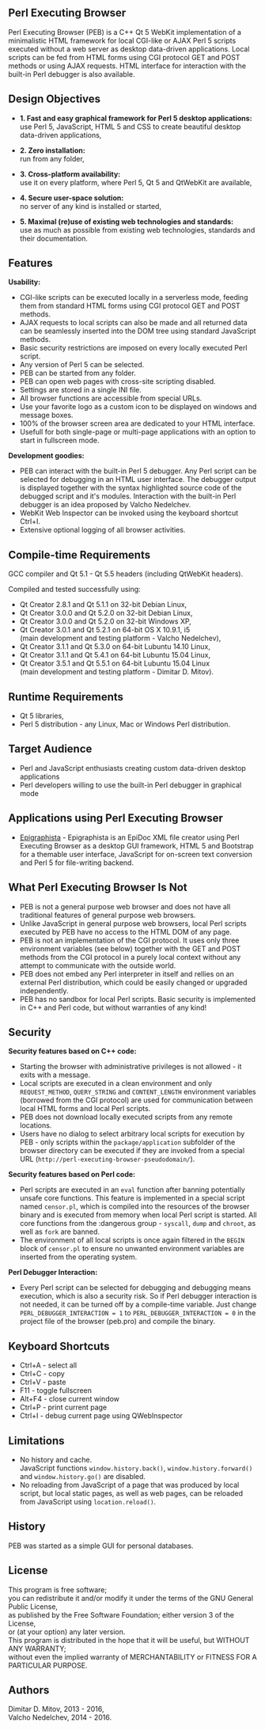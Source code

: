   
Perl Executing Browser  
----------------------------------------------------------------------------------------
  
Perl Executing Browser (PEB) is a C++ Qt 5 WebKit implementation of a minimalistic HTML framework for local CGI-like or AJAX Perl 5 scripts executed without a web server as desktop data-driven applications. Local scripts can be fed from HTML forms using CGI protocol GET and POST methods or using AJAX requests. HTML interface for interaction with the built-in Perl debugger is also available.  
  
## Design Objectives
  
* **1. Fast and easy graphical framework for Perl 5 desktop applications:**  
    use Perl 5, JavaScript, HTML 5 and CSS to create beautiful desktop data-driven applications,  

* **2. Zero installation:**  
    run from any folder,  

* **3. Cross-platform availability:**  
    use it on every platform, where Perl 5, Qt 5 and QtWebKit are available,  

* **4. Secure user-space solution:**  
    no server of any kind is installed or started,  

* **5. Maximal (re)use of existing web technologies and standards:**  
    use as much as possible from existing web technologies, standards and their documentation.  

## Features
  
**Usability:**  
* CGI-like scripts can be executed locally in a serverless mode, feeding them from standard HTML forms using CGI protocol GET and POST methods.  
* AJAX requests to local scripts can also be made and all returned data can be seamlessly inserted into the DOM tree using standard JavaScript methods.  
* Basic security restrictions are imposed on every locally executed Perl script.  
* Any version of Perl 5 can be selected.  
* PEB can be started from any folder.  
* PEB can open web pages with cross-site scripting disabled.  
* Settings are stored in a single INI file.  
* All browser functions are accessible from special URLs.  
* Use your favorite logo as a custom icon to be displayed on windows and message boxes.  
* 100% of the browser screen area are dedicated to your HTML interface.  
* Usefull for both single-page or multi-page applications with an option to start in fullscreen mode.  
  
**Development goodies:**  
* PEB can interact with the built-in Perl 5 debugger. Any Perl script can be selected for debugging in an HTML user interface. The debugger output is displayed together with the syntax highlighted source code of the debugged script and it's modules. Interaction with the built-in Perl debugger is an idea proposed by Valcho Nedelchev.  
* WebKit Web Inspector can be invoked using the keyboard shortcut Ctrl+I.  
* Extensive optional logging of all browser activities.  

## Compile-time Requirements
  
GCC compiler and Qt 5.1 - Qt 5.5 headers (including QtWebKit headers).  
  
Compiled and tested successfully using:  
* Qt Creator 2.8.1 and Qt 5.1.1 on 32-bit Debian Linux,  
* Qt Creator 3.0.0 and Qt 5.2.0 on 32-bit Debian Linux,  
* Qt Creator 3.0.0 and Qt 5.2.0 on 32-bit Windows XP,  
* Qt Creator 3.0.1 and Qt 5.2.1 on 64-bit OS X 10.9.1, i5  
(main development and testing platform - Valcho Nedelchev),  
* Qt Creator 3.1.1 and Qt 5.3.0 on 64-bit Lubuntu 14.10 Linux,
* Qt Creator 3.1.1 and Qt 5.4.1 on 64-bit Lubuntu 15.04 Linux,  
* Qt Creator 3.5.1 and Qt 5.5.1 on 64-bit Lubuntu 15.04 Linux  
(main development and testing platform - Dimitar D. Mitov).  
  
## Runtime Requirements
  
* Qt 5 libraries,  
* Perl 5 distribution - any Linux, Mac or Windows Perl distribution.  
  
## Target Audience
  
* Perl and JavaScript enthusiasts creating custom data-driven desktop applications  
* Perl developers willing to use the built-in Perl debugger in graphical mode  
  
## Applications using Perl Executing Browser
  
* [Epigraphista](https://github.com/ddmitov/epigraphista) - Epigraphista is an EpiDoc XML file creator using Perl Executing Browser as a desktop GUI framework, HTML 5 and Bootstrap for a themable user interface, JavaScript for on-screen text conversion and Perl 5 for file-writing backend.  
  
## What Perl Executing Browser Is Not

* PEB is not a general purpose web browser and does not have all traditional features of general purpose web browsers.  
* Unlike JavaScript in general purpose web browsers, local Perl scripts executed by PEB have no access to the HTML DOM of any page.  
* PEB is not an implementation of the CGI protocol. It uses only three environment variables (see below) together with the GET and POST methods from the CGI protocol in a purely local context without any attempt to communicate with the outside world.  
* PEB does not embed any Perl interpreter in itself and rellies on an external Perl distribution, which could be easily changed or upgraded independently.  
* PEB has no sandbox for local Perl scripts. Basic security is implemented in C++ and Perl code, but without warranties of any kind!  
  
## Security
  
**Security features based on C++ code:**
* Starting the browser with administrative privileges is not allowed - it exits with a message.  
* Local scripts are executed in a clean environment and only ```REQUEST_METHOD```, ```QUERY_STRING``` and ```CONTENT_LENGTH``` environment variables (borrowed from the CGI protocol) are used for communication between local HTML forms and local Perl scripts.  
* PEB does not download locally executed scripts from any remote locations.  
* Users have no dialog to select arbitrary local scripts for execution by PEB - only scripts within the ```package/application``` subfolder of the browser directory can be executed if they are invoked from a special URL (```http://perl-executing-browser-pseudodomain/```).  
  
**Security features based on Perl code:**
* Perl scripts are executed in an ```eval``` function after banning potentially unsafe core functions. This feature is implemented in a special script named ```censor.pl```, which is compiled into the resources of the browser binary and is executed from memory when local Perl script is started. All core functions from the :dangerous group - ```syscall```, ```dump``` and ```chroot```, as well as ```fork``` are banned.  
* The environment of all local scripts is once again filtered in the ```BEGIN``` block of ```censor.pl``` to ensure no unwanted environment variables are inserted from the operating system.  
  
**Perl Debugger Interaction:**
* Every Perl script can be selected for debugging and debugging means execution, which is also a security risk. So if Perl debugger interaction is not needed, it can be turned off by a compile-time variable. Just change ```PERL_DEBUGGER_INTERACTION = 1``` to ```PERL_DEBUGGER_INTERACTION = 0``` in the project file of the browser (peb.pro) and compile the binary.  
  
## Keyboard Shortcuts
* Ctrl+A - select all  
* Ctrl+C - copy  
* Ctrl+V - paste  
* F11 - toggle fullscreen  
* Alt+F4 - close current window  
* Ctrl+P - print current page  
* Ctrl+I - debug current page using QWebInspector  
  
## Limitations
  
* No history and cache.  
JavaScript functions ```window.history.back()```, ```window.history.forward()``` and ```window.history.go()``` are disabled.  
* No reloading from JavaScript of a page that was produced by local script, but local static pages, as well as web pages, can be reloaded from JavaScript using ```location.reload()```.  
  
## History
  
PEB was started as a simple GUI for personal databases.  
  
## License
  
This program is free software;  
you can redistribute it and/or modify it under the terms of the GNU General Public License,  
as published by the Free Software Foundation; either version 3 of the License,  
or (at your option) any later version.  
This program is distributed in the hope that it will be useful, but WITHOUT ANY WARRANTY;  
without even the implied warranty of MERCHANTABILITY or FITNESS FOR A PARTICULAR PURPOSE.  
  
## Authors
  
Dimitar D. Mitov, 2013 - 2016,  
Valcho Nedelchev, 2014 - 2016.  
  
